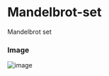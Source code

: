 # Mandelbrot-set
Mandelbrot set
### Image
![image](https://user-images.githubusercontent.com/74981187/165714019-d3198fb7-ef32-455b-80dc-379a1b6b04e0.png)
